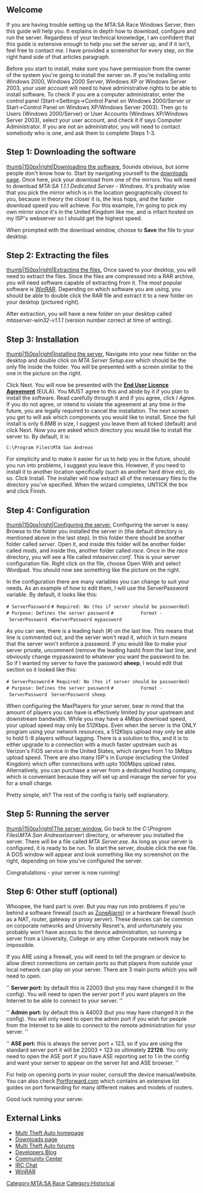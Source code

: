 Welcome
-------

If you are having trouble setting up the MTA:SA Race Windows Server, then this guide will help you. It explains in depth how to download, configure and run the server. Regardless of your technical knowledge, I am confident that this guide is extensive enough to help you set the server up, and if it isn't, feel free to contact me. I have provided a screenshot for every step, on the right hand side of that articles paragraph.

Before you start to install, make sure you have permission from the owner of the system you're going to install the server on. If you're installing onto Windows 2000, Windows 2000 Server, Windows XP or Windows Server 2003, your user account will need to have administrative rights to be able to install software. To check if you are a computer administrator, enter the control panel (Start-&gt;Settings-&gt;Control Panel on Windows 2000/Server or Start-&gt;Control Panel on Windows XP/Windows Server 2003). Then go to Users (Windows 2000/Server) or User Accounts (Windows XP/Windows Server 2003), select your user account, and check it if says Computer Administrator. If you are not an administrator, you will need to contact somebody who is one, and ask them to complete Steps 1-3.

Step 1: Downloading the software
--------------------------------

[thumb|150px|right|Downloading the software.](/docs/image:mtasa-server_win01.png.md "wikilink") Sounds obvious, but some people don't know how to. Start by navigating yourself to the [downloads page](http://light.mtavc.com/). Once here, pick your download from one of the mirrors. You will need to download *MTA:SA 1.1.1 Dedicated Server - Windows*. It's probably wise that you pick the mirror which is in the location geographically closest to you, because in theory the closer it is, the less hops, and the faster download speed you will achieve. For this example, I'm going to pick my own mirror since it's in the United Kingdom like me, and is infact hosted on my ISP's webserver so I should get the highest speed.

When prompted with the download window, choose to **Save** the file to your desktop.

Step 2: Extracting the files
----------------------------

[thumb|150px|right|Extracting the files.](/docs/image:mtasa-server_win02.png.md "wikilink") Once saved to your desktop, you will need to extract the files. Since the files are compressed into a RAR archive, you will need software capable of extracting from it. The most popular software is [WinRAR](http://www.rarlabs.com/). Depending on which software you are using, you should be able to double click the RAR file and extract it to a new folder on your desktop (pictured right).

After extraction, you will have a new folder on your desktop called *mtaserver-win32-v1.1.1* (version number correct at time of writing).

Step 3: Installation
--------------------

[thumb|150px|right|Installing the server.](/docs/image:mtasa-server_win03.png.md "wikilink") Navigate into your new folder on the desktop and double click on *MTA Server Setup.exe* which should be the only file inside the folder. You will be presented with a screen similar to the one in the picture on the right.

Click Next. You will now be presented with the **[End User Licence Agreement](/docs/end_user_licence_agreement.md "wikilink")** (EULA). You MUST agree to this and abide by it if you plan to install the software. Read carefully through it and if you agree, click *I Agree.* If you do not agree, or intend to violate the agreement at any time in the future, you are legally required to cancel the installation. The next screen you get to will ask which components you would like to install. Since the full install is only 6.8MB in size, I suggest you leave them all ticked (default) and click Next. Now you are asked which directory you would like to install the server to. By default, it is:

`C:\Program Files\MTA San Andreas`

For simplicity and to make it easier for us to help you in the future, should you run into problems, I suggest you leave this. However, if you need to install it to another location specifically (such as another hard drive etc), do so. Click Install. The installer will now extract all of the necessary files to the directory you've specified. When the wizard completes, UNTICK the box and click Finish.

Step 4: Configuration
---------------------

[thumb|150px|right|Configuring the server.](/docs/image:mtasa-server_win04.png.md "wikilink") Configuring the server is easy. Browse to the folder you installed the server in (the default directory is mentioned above in the last step). In this folder there should be another folder called *server*. Open it, and inside this folder will be another folder called *mods*, and inside this, another folder called *race*. Once in the *race* directory, you will see a file called *mtaserver.conf*. This is your server configuration file. Right click on the file, choose Open With and select Wordpad. You should now see something like the picture on the right.

In the configuration there are many variables you can change to suit your needs. As an example of how to edit them, I will use the ServerPassword variable. By default, it looks like this:

`# ServerPassword`
`# Required: No (Yes if server should be passworded)`
`# Purpose: Defines the server password`
`#          Format - ServerPassword `<password>
`#ServerPassword mypassword`

As you can see, there is a leading hash (\#) on the last line. This means that line is commented out, and the server won't read it, which in turn means that the server won't enforce a password. If you would like to make your server private, uncomment (remove the leading hash) from the last line, and obviously change mypassword to whatever you want the password to be. So if I wanted my server to have the password **sheep**, I would edit that section so it looked like this:

`# ServerPassword`
`# Required: No (Yes if server should be passworded)`
`# Purpose: Defines the server password`
`#          Format - ServerPassword `<password>
`ServerPassword sheep`

When configuring the MaxPlayers for your server, bear in mind that the amount of players you can have is effectively limited by your upstream and downstream bandwidth. While you may have a 4Mbps download speed, your upload speed may only be 512Kbps. Even when the server is the ONLY program using your network resources, a 512Kbps upload may only be able to hold 5-8 players without lagging. There is a solution to this, and it is to either upgrade to a connection with a much faster upstream such as Verizon's FiOS service in the United States, which ranges from 1 to 5Mbps upload speed. There are also many ISP's in Europe (excluding the United Kingdom) which offer connections with upto 100Mbps upload rates. Alternatively, you can purchase a server from a dedicated hosting company, which is conveniant because they will set up and manage the server for you for a small charge.

Pretty simple, eh? The rest of the config is fairly self explanatory.

Step 5: Running the server
--------------------------

[thumb|150px|right|The server window.](/docs/image:mtasa-server_win05.png.md "wikilink") Go back to the *C:\\Program Files\\MTA San Andreas\\server\\* directory, or wherever you installed the server. There will be a file called *MTA Server.exe.* As long as your server is configured, it is ready to be run. To start the server, double click the exe file. A DOS window will appear and look something like my screenshot on the right, depending on how you've configured the server.

Congratulations - your server is now running!

Step 6: Other stuff (optional)
------------------------------

Whoopee, the hard part is over. But you may run into problems if you're behind a software firewall (such as [ZoneAlarm](http://www.zonelabs.com/)) or a hardware firewall (such as a NAT, router, gateway or proxy server). These devices can be common on corporate networks and University Resnet's, and unfortunately you probably won't have access to the device administration, so running a server from a University, College or any other Corporate network may be impossible.

If you ARE using a firewall, you will need to tell the program or device to allow direct connections on certain ports so that players from outside your local network can play on your server. There are 3 main ports which you will need to open.

'' **Server port:** by default this is 22003 (but you may have changed it in the config). You will need to open the server port if you want players on the Internet to be able to connect to your server. ''

'' **Admin port:** by default this is 44003 (but you may have changed it in the config). You will only need to open the admin port if you wish for people from the Internet to be able to connect to the remote administration for your server. ''

'' **ASE port:** this is always the server port + 123, so if you are using the standard server port it will be 22003 + 123 so ultimately **22126**. You only need to open the ASE port if you have ASE reporting set to 1 in the config and want your server to appear on the server list and ASE browser. ''

For help on opening ports in your router, consult the device manual/website. You can also check [Portforward.com](http://www.portforward.com/english/routers/port_forwarding/routerindex.htm) which contains an extensive list guides on port forwarding for many different makes and models of routers.

Good luck running your server.

External Links
--------------

-   [Multi Theft Auto homepage](http://www.multitheftauto.com)
-   [Downloads page](http://light.mtavc.com/)
-   [Multi Theft Auto forums](http://forum.mtavc.com/index.php)
-   [Developers Blog](http://multitheftauto.com/blog)
-   [Community Center](http://center.mtasa.com/)
-   [IRC Chat](http://www.multitheftauto.com/irc.php)
-   [WinRAR](http://www.rarlabs.com/)

[Category:MTA:SA Race](/docs/category:mta:sa_race.md "wikilink") [Category:Historical](/Category:Historical.md "wikilink")
